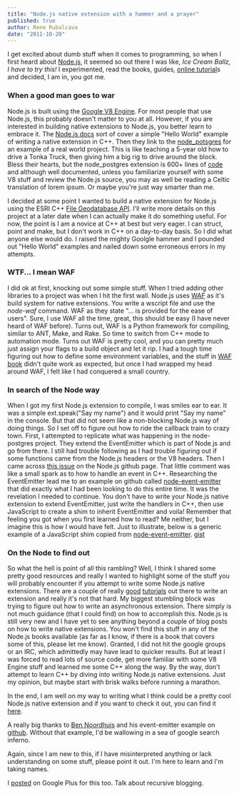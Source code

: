 ```yaml
---
title: "Node.js native extension with a hammer and a prayer"
published: true
author: Rene Rubalcava
date: "2011-10-20"
---
```


I get excited about dumb stuff when it comes to programming, so when I first heard about [Node.js](http://nodejs.org/), it seemed so out there I was like, _Ice Cream Ballz, I have to try this!_ I experimented, read the books, guides, [online tutorial](http://www.nodebeginner.org/)s and decided, I am in, you got me.

### When a good man goes to war

Node.js is built using the [Google V8 Engine](http://code.google.com/p/v8/). For most people that use Node.js, this probably doesn't matter to you at all. However, if you are interested in building native extensions to Node.js, you better learn to embrace it. The [Node.js docs](http://nodejs.org/docs/v0.4.12/api/addons.html) sort of cover a simple "Hello World" example of writing a native extension in C++. Then they link to the [node\_potsgres](https://github.com/ry/node_postgres) for an example of a real world project. This is like teaching a 5-year old how to drive a Tonka Truck, then giving him a big rig to drive around the block. Bless their hearts, but the node\_postgres extension is 600+ lines of [code](https://github.com/ry/node_postgres/blob/master/binding.cc) and although well documented, unless you familiarize yourself with some V8 stuff and review the Node.js source, you may as well be reading a Celtic translation of lorem ipsum. Or maybe you're just way smarter than me.

I decided at some point I wanted to build a native extension for Node.js using the ESRI C++ [File Geodatabase API](http://resources.arcgis.com/content/geodatabases/10.0/file-gdb-api). I'll write more details on this project at a later date when I can actually make it do something useful. For now, the point is I am a novice at C++ at best but very eager. I can struct, point and make, but I don't work in C++ on a day-to-day basis. So I did what anyone else would do. I raised the mighty Goolgle hammer and I pounded out "Hello World" examples and nailed down some erroneous errors in my attempts.

### WTF... I mean WAF

I did ok at first, knocking out some simple stuff. When I tried adding other libraries to a project was when I hit the first wall. Node.js uses [WAF](http://code.google.com/p/waf/) as it's build system for native extensions. You write a wscript file and use the _node-waf_ command. WAF as they state "... is provided for the ease of users". Sure, I use WAF all the time, great, this should be easy (I have never heard of WAF before). Turns out, WAF is a Python framework for compiling, similar to ANT, Make, and Rake. So time to switch from C++ mode to automation mode. Turns out WAF is pretty cool, and you can pretty much just assign your flags to a build object and let it rip. I had a tough time figuring out how to define some environment variables, and the stuff in [WAF book](http://docs.waf.googlecode.com/git/book_16/single.html) didn't quite work as expected, but once I had wrapped my head around WAF, I felt like I had conquered a small country.

### In search of the Node way

When I got my first Node.js extension to compile, I was smiles ear to ear. It was a simple ext.speak("Say my name") and it would print "Say my name" in the console. But that did not seem like a non-blocking Node.js way of doing things. So I set off to figure out how to ride the callback train to crazy town. First, I attempted to replicate what was happening in the node-postgres project. They extend the EventEmitter which is part of Node.js and go from there. I still had trouble following as I had trouble figuring out if some functions came from the Node.js headers or the V8 headers. Then I came across [this issue](https://github.com/joyent/node/issues/1335) on the Node.js github page. That little comment was like a small spark as to how to handle an event in C++. Researching the EventEmitter lead me to an example on github called [node-event-emitter](https://github.com/bnoordhuis/node-event-emitter) that did exactly what I had been looking to do this entire time. It was the revelation I needed to continue. You don't have to write your Node.js native extension to extend EventEmitter, just write the handlers in C++, then use JavaScript to create a shim to inherit EventEmitter and voila! Remember that feeling you got when you first learned how to read? Me neither, but I imagine this is how I would have felt. Just to illustrate, below is a generic example of a JavaScript shim copied from [node-event-emitter](https://github.com/bnoordhuis/node-event-emitter/blob/master/event-emitter.js). [gist](https://gist.github.com/odoe/1301435)

### On the Node to find out

So what the hell is point of all this rambling? Well, I think I shared some pretty good resources and really I wanted to highlight some of the stuff you will probably encounter if you attempt to write some Node.js native extensions. There are a couple of really [good](http://syskall.com/how-to-write-your-own-native-nodejs-extension) [tutorials](https://www.cloudkick.com/blog/2010/aug/23/writing-nodejs-native-extensions/) out there to write an extension and really it's not that hard. My biggest stumbling block was trying to figure out how to write an asynchronous extension. There simply is not much guidance (that I could find) on how to accomplish this. Node.js is still very new and I have yet to see anything beyond a couple of blog posts on how to write native extensions. You won't find this stuff in any of the Node.js books available (as far as I know, if there is a book that covers some of this, please let me know). Granted, I did not hit the google groups or an IRC, which admittedly may have lead to quicker results. But at least I was forced to read lots of source code, get more familiar with some V8 Engine stuff and learned me some C++ along the way. By the way, don't attempt to learn C++ by diving into writing Node.js native extensions. Just my opinion, but maybe start with brisk walks before running a marathon.

In the end, I am well on my way to writing what I think could be a pretty cool Node.js native extension and if you want to check it out, you can find it [here](https://github.com/odoe/node_fgdb).

A really big thanks to [Ben Noordhuis](http://bnoordhuis.nl/) and his event-emitter example on [github](https://github.com/bnoordhuis). Without that example, I'd be wallowing in a sea of google search inferno.

Again, since I am new to this, if I have misinterpreted anything or lack understanding on some stuff, please point it out. I'm here to learn and I'm taking names.

I [posted](https://plus.google.com/u/0/102624738003057786173/posts/crWRrqgPPHj) on Google Plus for this too. Talk about recursive blogging.
